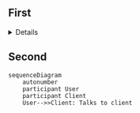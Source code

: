 ## First

<details>

```mermaid 
sequenceDiagram
    autonumber
    participant User
    participant Client
    User-->>Client: Talks to client
```

</details>

## Second

```mermaid
sequenceDiagram
    autonumber
    participant User
    participant Client
    User-->>Client: Talks to client
```